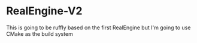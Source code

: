 # RealEngine-V2
This is going to be ruffly based on the first RealEngine but I'm going to use CMake as the build system
